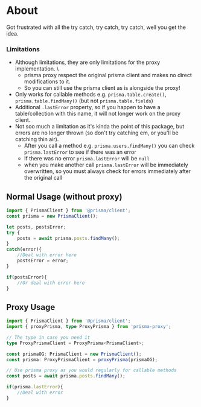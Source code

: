 # About
Got frustrated with all the try catch, try catch, try catch, well you get the idea.

### Limitations
- Although limitations, they are only limitations for the proxy implementation. \
  - prisma proxy respect the original prisma client and makes no direct modifications to it. 
  - So you can still use the prisma client as is alongside the proxy!
- Only works for callable methods e.g. `prisma.table.create()`, `prisma.table.findMany()` (but not `prisma.table.fields`)
- Additional `.lastError` property, so if you happen to have a table/collection with this name, it will not longer work on the proxy client.
- Not soo much a limitation as it's kinda the point of this package, but errors are no longer thrown (so don't try catching em, or you'll be catching thin air).
  - After you call a method e.g. `prisma.users.findMany()` you can check `prisma.lastError` to see if there was an error
  - If there was no error `prisma.lastError` will be `null`
  - when you make another call `prisma.lastError` will be immediately overwritten, so you must always check for errors immediately after the original call



## Normal Usage (without proxy)
```typescript
import { PrismaClient } from '@prisma/client';
const prisma = new PrismaClient();

let posts, postsError;
try {
    posts = await prisma.posts.findMany();
}
catch(error){
    //Deal with error here
    postsError = error;
}

if(postsError){
    //Or deal with error here
}
```


## Proxy Usage

```typescript
import { PrismaClient } from '@prisma/client';
import { proxyPrisma, type ProxyPrisma } from 'prisma-proxy';

// The type in case you need it
type ProxyPrismaClient = ProxyPrisma<PrismaClient>;

const prismaOG: PrismaClient = new PrismaClient();
const prisma: ProxyPrismaClient = proxyPrisma(prismaOG);

// Use prisma proxy as you would regularly for callable methods
const posts = await prisma.posts.findMany();

if(prisma.lastError){
    //Deal with error
}
```